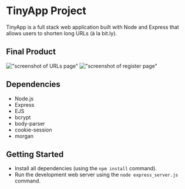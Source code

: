 # TinyApp Project

TinyApp is a full stack web application built with Node and Express that allows users to shorten long URLs (à la bit.ly).

## Final Product

!["screenshot of URLs page"](https://github.com/jbh0630/tinyapp/master/docs/urls-page.png)
!["screenshot of register page"](https://github.com/jbh0630/tinyapp/master/docs/urls-page.png)

## Dependencies

- Node.js
- Express
- EJS
- bcrypt
- body-parser
- cookie-session
- morgan

## Getting Started

- Install all dependencies (using the `npm install` command).
- Run the development web server using the `node express_server.js` command.
